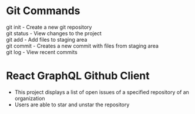 # Git Commands

git init - Create a new git repository  
git status - View changes to the project  
git add - Add files to staging area  
git commit - Creates a new commit with files from staging area  
git log - View recent commits  

# React GraphQL Github Client
* This project displays a list of open issues of a specified repository of an organization  
* Users are able to star and unstar the repository